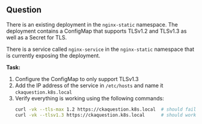 ## Question

There is an existing deployment in the `nginx-static` namespace. The deployment contains a ConfigMap that supports TLSv1.2 and TLSv1.3 as well as a Secret for TLS.

There is a service called `nginx-service` in the `nginx-static` namespace that is currently exposing the deployment.

**Task:**

1. Configure the ConfigMap to only support TLSv1.3
2. Add the IP address of the service in `/etc/hosts` and name it `ckaquestion.k8s.local`
3. Verify everything is working using the following commands:
   ```bash
   curl -vk --tls-max 1.2 https://ckaquestion.k8s.local  # should fail
   curl -vk --tlsv1.3 https://ckaquestion.k8s.local      # should work
   ```

